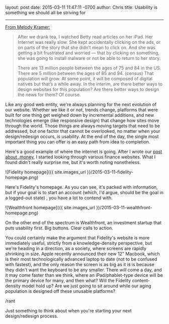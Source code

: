 layout: post
date: 2015-03-11 11:47:11 -0700
author: Chris
title: Usability is something we should all be striving for

----

<!-- excerpt -->

[From Melody Kramer:](http://melodykramer.github.io/how-betty-who-is-89-gets-her-news/)

> After we drank tea, I watched Betty read articles on her iPad. Her Internet was really slow. She kept accidentally clicking on the ads, or on parts of the story that she didn’t mean to click on. And she was getting a bit frustrated and worried — that by clicking on something, she was going to install malware or not be able to return to her story.
>
> There are 13 million people between the ages of 75 and 84 in the US. There are 5 million between the ages of 85 and 94. (census) That population will grow. At some point, it will be composed of digital natives but that’s a while away. In the interim, are there better ways to design websites for this population? Are there better ways to design the news for them? Of course.

Like any good web entity, we're always planning for the next evolution of our website. Whether we like it or not, trends change, platforms that were built for one thing get weighed down by incremental additions, and new technologies emerge (like responsive design) that change how sites move through the world. Those things are always moving targets that need to be addressed, but one factor that cannot be overlooked, no matter when your design/redesign occurs, is usability. At the end of the day, the single most important thing you can offer is an easy path from idea to completion. 

Here's a good example of where the internet is going. After I wrote our [post about .money](https://iwantmyname.com/blog/2015/03/what-should-the-internet-do-with-money.html), I started looking through various finance websites. What I found didn't really surprise me, but it's worth noting nonetheless.

<!-- /excerpt -->

![Fidelity homepage]({{ site.images_url }}/2015-03-11-fidelity-homepage.png)

Here's Fidelity's homepage. As you can see, it's packed with information, but if your goal is to start an account (which, I'd argue, should be the goal in a logged-out state) , you have a lot to contend with.

![Wealthfront homepage]({{ site.images_url }}/2015-03-11-wealthfront-homepage.png)

On the other end of the spectrum is Wealthfront, an investment startup that puts usability first. Big buttons. Clear calls to action. 

You could certainly make the argument that Fidelity's website is more immediately useful, strictly from a knowledge-density perspective, but we're heading in a direction, as a society, where screens are rapidly shrinking in size.  Apple recently announced their new 12" Macbook, which is their most technologically advanced laptop to date (not to be confused with fastest), and the only reason the screen is as big as it is is because they didn't want the keyboard to be any smaller. There *will* come a day, and it may come faster than we think, where an iPad/phablet-type device will be the primary device for many, and then what? Will the Fidelity content-density model hold up? Are we just going to sit around while our aging population is designed off these unusable platforms?

/rant

Just something to think about when you're starting your next design/redesign process.

